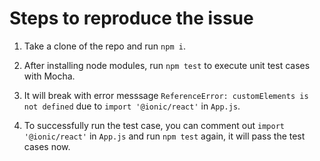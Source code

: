 # Steps to reproduce the issue

1. Take a clone of the repo and run `npm i`.

2. After installing node modules, run `npm test` to execute unit test cases with Mocha.

3. It will break with error messsage `ReferenceError: customElements is not defined` due to `import '@ionic/react'` in `App.js`.

4. To successfully run the test case, you can comment out `import '@ionic/react'` in `App.js` and run `npm test` again, it will pass the test cases now.
